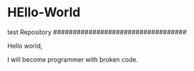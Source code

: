 # HEllo-World
test Repository
##################################

Hello world,

I will become programmer with  broken code.
